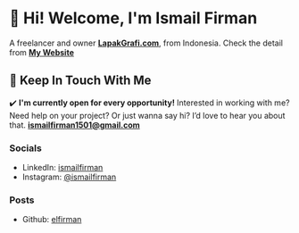 # 👋 Hi! Welcome, I'm Ismail Firman
A freelancer and owner [**LapakGrafi.com**](https://www.lapakgrafi.com), from Indonesia. Check the detail from
[**My Website**](https://ismailfirman.tech)

## 💌 Keep In Touch With Me

✔️ **I'm currently open for every opportunity!**
Interested in working with me? Need help on your project? Or just wanna say hi? I’d love to hear you about that.
**ismailfirman1501@gmail.com**

### Socials
- LinkedIn: [ismailfirman](http://linkedin.com/in/ismailfirman)
- Instagram: [@ismailfirman](http://instagram.com/ismailfirman)

### Posts
- Github: [elfirman](http://github.com/elfirman)
